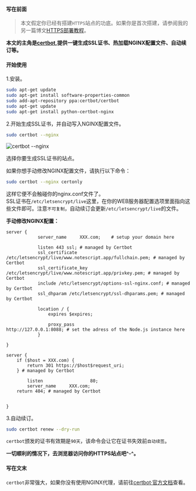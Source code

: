 #### 写在前面

> 本文假定你已经有搭建`HTTPS`站点的功底。如果你是首次搭建，请参阅我的另一篇博文[HTTPS部署教程](/article/Linux/HTTPS部署教程)。

__本文的主角是[certbot](https://certbot.eff.org),提供一键生成SSL证书、热加载NGINX配置文件、自动续订等。__

#### 开始使用

1.安装。

```bash
sudo apt-get update
sudo apt-get install software-properties-common
sudo add-apt-repository ppa:certbot/certbot
sudo apt-get update
sudo apt-get install python-certbot-nginx 
```

2.开始生成SSL证书，并自动写入NGINX配置文件。

```bash
sudo certbot --nginx
```

![certbot --nginx](https://i.loli.net/2018/08/27/5b840f0734d98.png)

选择你要生成SSL证书的站点。  

如果你想手动修改NGINX配置文件，请执行以下命令：  

```bash
sudo certbot --nginx certonly
```

这样它便不会触碰你的nginx.conf文件了。  
SSL证书在`/etc/letsencrypt/live`这里，在你的WEB服务器配置选项里面指向这些文件即可。注意`不可复制`，自动续订会更新`/etc/letsencrypt/live`的文件。  

__手动修改NGINX配置：__

```nginx
server {
			server_name     XXX.com;    # setup your domain here

            listen 443 ssl; # managed by Certbot
            ssl_certificate /etc/letsencrypt/live/www.notescript.app/fullchain.pem; # managed by Certbot
            ssl_certificate_key /etc/letsencrypt/live/www.notescript.app/privkey.pem; # managed by Certbot
            include /etc/letsencrypt/options-ssl-nginx.conf; # managed by Certbot
            ssl_dhparam /etc/letsencrypt/ssl-dhparams.pem; # managed by Certbot
    
			location / {
				expires $expires;

				proxy_pass                          http://127.0.0.1:8088; # set the adress of the Node.js instance here
			}

}

server {
    if ($host = XXX.com) {
        return 301 https://$host$request_uri;
    } # managed by Certbot

		listen 					80;
		server_name     XXX.com;
    return 404; # managed by Certbot


}
```

3.自动续订。

```bash
sudo certbot renew --dry-run
```

`certbot`颁发的证书有效期是`90天`，该命令会让它在证书失效前`自动续签`。  

__一切顺利的情况下，去浏览器访问你的HTTPS站点吧^-^。__

#### 写在文末

`certbot`非常强大，如果你没有使用NGINX代理，请前往[certbot·官方文档](https://certbot.eff.org/docs)查看。  
